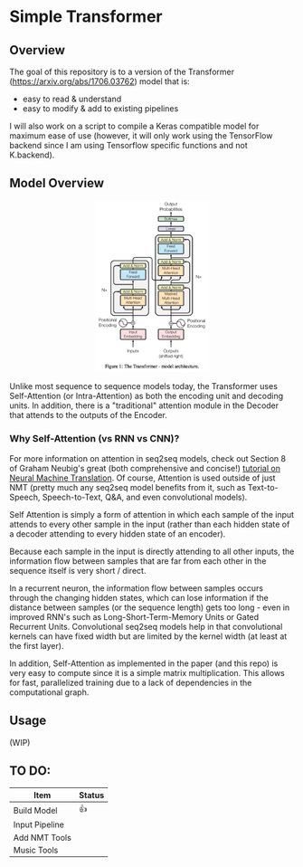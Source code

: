 # Simple Transformer

## Overview
The goal of this repository is to a version of the Transformer (https://arxiv.org/abs/1706.03762) model that is:

* easy to read & understand
* easy to modify & add to existing pipelines

I will also work on a script to compile a Keras compatible model for maximum ease of use (however, it will only work using the TensorFlow backend since I am using Tensorflow specific functions and not K.backend).

## Model Overview

<p align="center">
  <img width="200" src="imgs/transformer_image.png">
</p>

Unlike most sequence to sequence models today, the Transformer uses Self-Attention (or Intra-Attention) as both the encoding unit and decoding units. In addition, there is a "traditional" attention module in the Decoder that attends to the outputs of the Encoder.

### Why Self-Attention (vs RNN vs CNN)?

For more information on attention in seq2seq models, check out Section 8 of Graham Neubig's great (both comprehensive and concise!) [tutorial on Neural Machine Translation](https://arxiv.org/abs/1703.01619). Of course, Attention is used outside of just NMT (pretty much any seq2seq model benefits from it, such as Text-to-Speech, Speech-to-Text, Q&A, and even convolutional models).

Self Attention is simply a form of attention in which each sample of the input attends to every other sample in the input (rather than each hidden state of a decoder attending to every hidden state of an encoder). 

Because each sample in the input is directly attending to all other inputs, the information flow between samples that are far from each other in the sequence itself is very short / direct.

In a recurrent neuron, the information flow between samples occurs through the changing hidden states, which can lose information if the distance between samples (or the sequence length) gets too long - even in improved RNN's such as Long-Short-Term-Memory Units or Gated Recurrent Units. Convolutional seq2seq models help in that convolutional kernels can have fixed width but are limited by the kernel width (at least at the first layer). 

In addition, Self-Attention as implemented in the paper (and this repo) is very easy to compute since it is a simple matrix multiplication. This allows for fast, parallelized training due to a lack of dependencies in the computational graph. 

## Usage

(WIP)

## TO DO:

|    **Item**    | **Status** |
|----------------|------------|
| Build Model    | :thumbsup: |
| Input Pipeline |            |
| Add NMT Tools  |            |
| Music Tools    |            |
